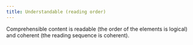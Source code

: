 ```yaml
---
title: Understandable (reading order)
---
```


Comprehensible content is readable (the order of the elements is logical) and coherent (the reading sequence is coherent).
